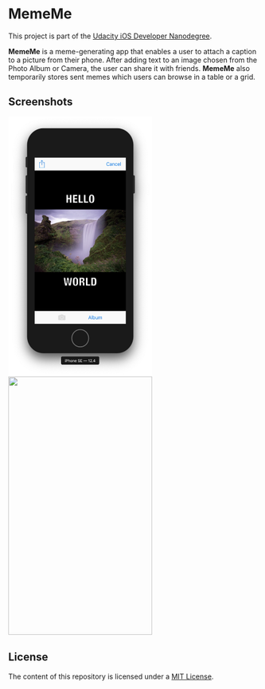 # MemeMe

This project is part of the [Udacity iOS Developer Nanodegree](https://www.udacity.com/course/ios-developer-nanodegree--nd003).

**MemeMe** is a meme-generating app that enables a user to attach a caption to a picture from their phone. After adding text to an image chosen from the Photo Album or Camera, the user can share it with friends. **MemeMe** also temporarily stores sent memes which users can browse in a table or a grid.

## Screenshots

<p float="left">
    <img src="./README-IMAGES/screenshot-add.jpg" width="289" height="518">
    <img src="./README-IMAGES/screenshot-list.jpg" width="289" height="518">
</p>

## License

The content of this repository is licensed under a [MIT License](LICENSE).
